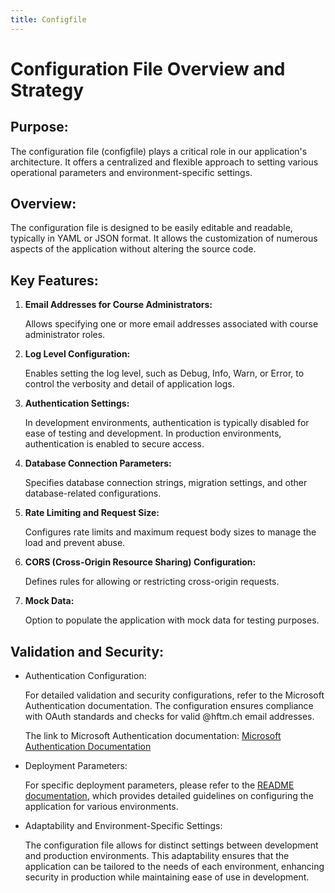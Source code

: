 ```yaml
---
title: Configfile
---
```


# Configuration File Overview and Strategy

## Purpose:
The configuration file (configfile) plays a critical role in our application's architecture. It offers a centralized and flexible approach to setting various operational parameters and environment-specific settings.

## Overview:
The configuration file is designed to be easily editable and readable, typically in YAML or JSON format. It allows the customization of numerous aspects of the application without altering the source code.

## Key Features:

1. __Email Addresses for Course Administrators:__

    Allows specifying one or more email addresses associated with course administrator roles.

2. __Log Level Configuration:__

    Enables setting the log level, such as Debug, Info, Warn, or Error, to control the verbosity and detail of application logs.

3. __Authentication Settings:__

    In development environments, authentication is typically disabled for ease of testing and development.
    In production environments, authentication is enabled to secure access.
    
4. __Database Connection Parameters:__

    Specifies database connection strings, migration settings, and other database-related configurations.

5. __Rate Limiting and Request Size:__

    Configures rate limits and maximum request body sizes to manage the load and prevent abuse.

6. __CORS (Cross-Origin Resource Sharing) Configuration:__

    Defines rules for allowing or restricting cross-origin requests.

7. __Mock Data:__

    Option to populate the application with mock data for testing purposes.

## Validation and Security:

- Authentication Configuration:

    For detailed validation and security configurations, refer to the Microsoft Authentication documentation. The configuration ensures compliance with OAuth standards and checks for valid @hftm.ch email addresses.
    
    The link to Microsoft Authentication documentation: [Microsoft Authentication Documentation](https://learn.microsoft.com/en-us/entra/identity/authentication/concept-authentication-authenticator-app)

- Deployment Parameters:

    For specific deployment parameters, please refer to the [README documentation](https://github.com/SmashGrade/backend), which provides detailed guidelines on configuring the application for various environments.

- Adaptability and Environment-Specific Settings:

    The configuration file allows for distinct settings between development and production environments. This adaptability ensures that the application can be tailored to the needs of each environment, enhancing security in production while maintaining ease of use in development.
